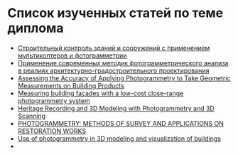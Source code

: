 # Список изученных статей по теме диплома


* [Строительный κонтроль зданий и сооружений с применением мультиκоптеров и фотограмметрии](https://search.proquest.com/openview/2397ed3a43d1e682a01ec92a4bda1e88/1?pq-origsite=gscholar&cbl=2026733)
* [Применение современных методик фотограмметрического анализа в реалиях архитектурно-градостроительного проектирования](http://elib.sfu-kras.ru/bitstream/handle/2311/18688/s22_011.pdf?sequence=1)
* [Assessing the Accuracy of Applying Photogrammetry to
Take Geometric Measurements on Building Products](https://pdfs.semanticscholar.org/caa5/90b987bb766f7bef84baffe5142d229c7483.pdf)
* [Measuring building façades with a low-cost close-range photogrammetry system](http://www.close-range.com/docs/Measuring_building_facades_with_a_low-cost_Close-Range_photogrammetry_system--Ordonez-etal-2010.pdf)
* [Heritage Recording and 3D Modeling with Photogrammetry
and 3D Scanning](https://www.mdpi.com/2072-4292/3/6/1104/pdf)
* [PHOTOGRAMMETRY: METHODS OF SURVEY AND APPLICATIONS ON
RESTORATION WORKS](https://www.int-arch-photogramm-remote-sens-spatial-inf-sci.net/XLII-2-W11/557/2019/isprs-archives-XLII-2-W11-557-2019.pdf)
* [Use of photogrammetry in 3D modeling and visualization of buildings](https://www.researchgate.net/profile/Kamal_Jain5/publication/255651498_Use_of_photogrammetry_in_3D_modeling_and_visualization_of_buildings/links/5438febd0cf2d6698bdf0283/Use-of-photogrammetry-in-3D-modeling-and-visualization-of-buildings.pdf)
* 
